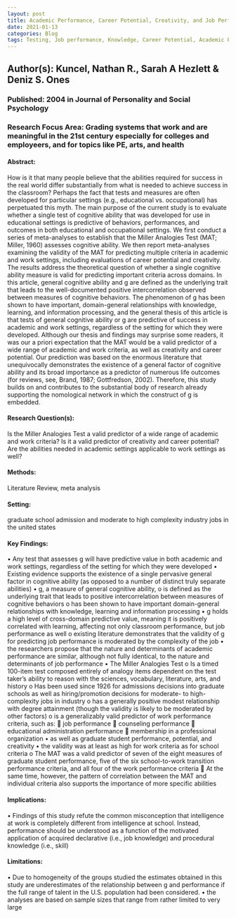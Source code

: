 ```yaml
---
layout: post
title: Academic Performance, Career Potential, Creativity, and Job Performance- Can One Construct Predict Them All?
date: 2021-01-13
categories: Blog
tags: Testing, Job performance, Knowledge, Career Potential, Academic Performance, Graduate School, g, Cognitive Ability
---
```


## Author(s): Kuncel, Nathan R., Sarah A Hezlett & Deniz S. Ones

### Published: 2004 in Journal of Personality and Social Psychology

### Research Focus Area: Grading systems that work and are meaningful in the 21st century especially for colleges and employeers, and for topics like PE, arts, and health

#### Abstract:
How is it that many people believe that the abilities required for success in the real world differ substantially from what is needed to achieve success in the classroom? Perhaps the fact that tests and measures are often developed for particular settings (e.g., educational vs. occupational) has perpetuated this myth. The main purpose of the current study is to evaluate whether a single test of cognitive ability that was developed for use in educational settings is predictive of behaviors, performances, and outcomes in both educational and occupational settings. We first conduct a series of meta-analyses to establish that the Miller Analogies Test (MAT; Miller, 1960) assesses cognitive ability. We then report meta-analyses examining the validity of the MAT for predicting multiple criteria in academic and work settings, including evaluations of career potential and creativity. The results address the theoretical question of whether a single cognitive ability measure is valid for predicting important criteria across domains. In this article, general cognitive ability and g are defined as the underlying trait that leads to the well-documented positive intercorrelation observed between measures of cognitive behaviors. The phenomenon of g has been shown to have important, domain-general relationships with knowledge, learning, and information processing, and the general thesis of this article is that tests of general cognitive ability or g are predictive of success in academic and work settings, regardless of the setting for which they were developed.  Although our thesis and findings may surprise some readers, it was our a priori expectation that the MAT would be a valid predictor of a wide range of academic and work criteria, as well as creativity and career potential. Our prediction was based on the enormous literature that unequivocally demonstrates the existence of a general factor of cognitive ability and its broad importance as a predictor of numerous life outcomes (for reviews, see, Brand, 1987; Gottfredson, 2002). Therefore, this study builds on and contributes to the substantial body of research already supporting the nomological network in which the construct of g is embedded. 


#### Research Question(s):
Is the Miller Analogies Test a valid predictor of a wide range of academic and work criteria? Is it a valid predictor of creativity and career potential? Are the abilities needed in academic settings applicable to work settings as well?


#### Methods:
Literature Review, meta analysis


#### Setting:
graduate school admission and moderate to high complexity industry jobs in the united states


#### Key Findings:
• Any test that assesses g will have predictive value in both academic and work settings, regardless of the setting for which they were developed • Existing evidence supports the existence of a single pervasive general factor in cognitive ability (as opposed to a number of distinct truly separate abilities) • g, a measure of general cognitive ability, o is defined as the underlying trait that leads to positive intercorrelation between measures of cognitive behaviors o has been shown to have important domain-general relationships with knowledge, learning and information processing • g holds a high level of cross-domain predictive value, meaning it is positively correlated with learning, affecting not only classroom performance, but job performance as well o existing literature demonstrates that the validity of g for predicting job performance is moderated by the complexity of the job • the researchers propose that the nature and determinants of academic performance are similar, although not fully identical, to the nature and determinants of job performance • The Miller Analogies Test o Is a timed 100-item test composed entirely of analogy items dependent on the test taker’s ability to reason with the sciences, vocabulary, literature, arts, and history o Has been used since 1926 for admissions decisions into graduate schools as well as hiring/promotion decisions for moderate- to high-complexity jobs in industry o has a generally positive modest relationship with degree attainment (though the validity is likely to be moderated by other factors) o is a generalizably valid predictor of work performance criteria, such as:  job performance  counseling performance  educational administration performance  membership in a professional organization • as well as graduate student performance, potential, and creativity • the validity was at least as high for work criteria as for school criteria o The MAT was a valid predictor of seven of the eight measures of graduate student performance, five of the six school-to-work transition performance criteria, and all four of the work performance criteria  At the same time, however, the pattern of correlation between the MAT and individual criteria also supports the importance of more specific abilities 


#### Implications:
• Findings of this study refute the common misconception that intelligence at work is completely different from intelligence at school. Instead, performance should be understood as a function of the motivated application of acquired declarative (i.e., job knowledge) and procedural knowledge (i.e., skill)


#### Limitations:
• Due to homogeneity of the groups studied the estimates obtained in this study are underestimates of the relationship between g and performance if the full range of talent in the U.S. population had been considered. • the analyses are based on sample sizes that range from rather limited to very large  


